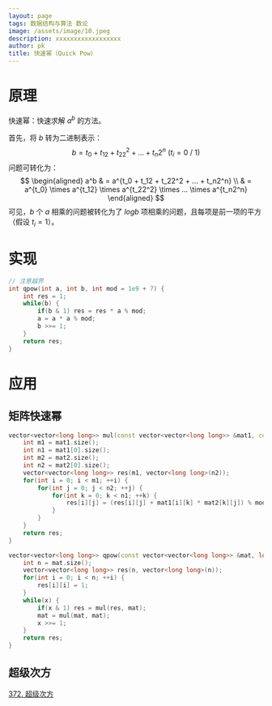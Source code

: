 ```yaml
---
layout: page
tags: 数据结构与算法 数论
image: /assets/image/10.jpeg
description: xxxxxxxxxxxxxxxxxx
author: pk
title: 快速幂（Quick Pow）
---
```


# 原理

快速幂：快速求解 $a^b$ 的方法。

首先，将 $b$ 转为二进制表示：
$$
b = t_0 + t_12 + t_22^2 + ... + t_n2^n \ (t_i = 0\ /\ 1)
$$
问题可转化为：
$$
\begin{aligned}
a^b
& = a^{t_0 + t_12 + t_22^2 + ... + t_n2^n} \\
& = a^{t_0} \times a^{t_12} \times a^{t_22^2} \times ... \times a^{t_n2^n} 
\end{aligned}
$$
可见，$b$ 个 $a$ 相乘的问题被转化为了 $logb$ 项相乘的问题，且每项是前一项的平方（假设 $t_i = 1$）。



# 实现



```cpp
// 注意越界
int qpow(int a, int b, int mod = 1e9 + 7) {
    int res = 1;
    while(b) {
        if(b & 1) res = res * a % mod;
        a = a * a % mod;
        b >>= 1;
    }
    return res;
}
```





# 应用

## 矩阵快速幂

```cpp
vector<vector<long long>> mul(const vector<vector<long long>> &mat1, const vector<vector<long long>> &mat2, long long mod = 1e9 + 7) {
    int m1 = mat1.size();
    int n1 = mat1[0].size();
    int m2 = mat2.size();
    int n2 = mat2[0].size();
    vector<vector<long long>> res(m1, vector<long long>(n2));
    for(int i = 0; i < m1; ++i) {
        for(int j = 0; j < n2; ++j) {
            for(int k = 0; k < n1; ++k) {
                res[i][j] = (res[i][j] + mat1[i][k] * mat2[k][j]) % mod;
            }
        }
    }
    return res;
}

vector<vector<long long>> qpow(const vector<vector<long long>> &mat, long long x, long long mod = 1e9 + 7) {
    int n = mat.size();
    vector<vector<long long>> res(n, vector<long long>(n));
    for(int i = 0; i < n; ++i) {
        res[i][i] = 1;
    }
    while(x) {
        if(x & 1) res = mul(res, mat);
        mat = mul(mat, mat);
        x >>= 1;
    }
    return res;
}
```



## 超级次方

[372. 超级次方](https://leetcode.cn/problems/super-pow/)

